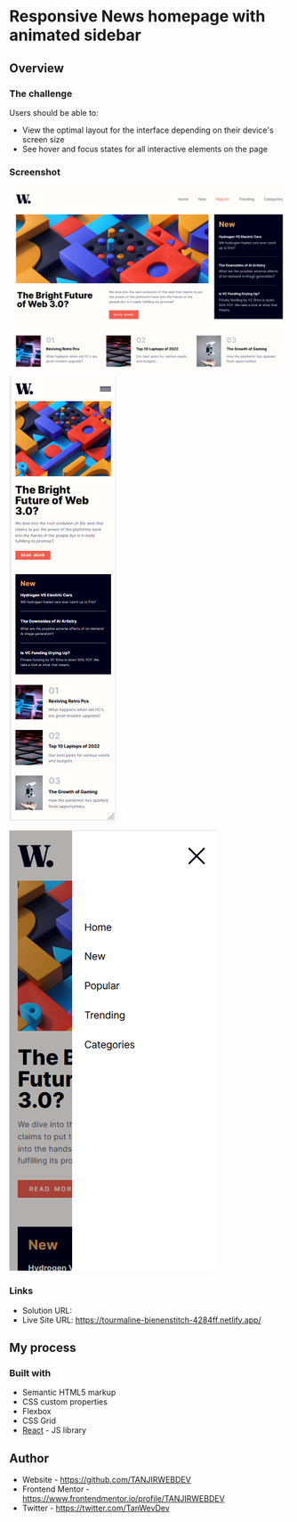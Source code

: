 # Responsive News homepage with animated sidebar

## Overview

### The challenge

Users should be able to:

- View the optimal layout for the interface depending on their device's screen size
- See hover and focus states for all interactive elements on the page

### Screenshot

![1](./Screenshot1.png)
![2](./Screenshot2.png)


![3](./Screenshot3.png)

### Links

- Solution URL:
- Live Site URL: https://tourmaline-bienenstitch-4284ff.netlify.app/

## My process

### Built with

- Semantic HTML5 markup
- CSS custom properties
- Flexbox
- CSS Grid
- [React](https://reactjs.org/) - JS library

## Author

- Website - https://github.com/TANJIRWEBDEV
- Frontend Mentor - https://www.frontendmentor.io/profile/TANJIRWEBDEV
- Twitter - https://twitter.com/TanWevDev
